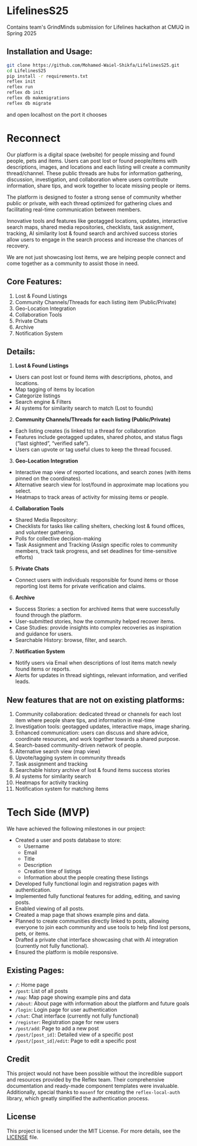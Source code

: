 # LifelinesS25
Contains team's GrindMinds submission for Lifelines hackathon at CMUQ in Spring 2025

## Installation and Usage:

```bash
git clone https://github.com/Mohamed-Waiel-Shikfa/LifelinesS25.git
cd LifelinesS25
pip install -r requirements.txt
reflex init
reflex run
reflex db init  
reflex db makemigrations
reflex db migrate
```

and open localhost on the port it chooses

# Reconnect

Our platform is a digital space (website) for people missing and found people, pets and items. Users can post lost or found people/items with descriptions, images, and locations and each listing will create a community thread/channel. These public threads are hubs for information gathering, discussion, investigation, and collaboration where users contribute information, share tips, and work together to locate missing people or items. 

The platform is designed to foster a strong sense of community whether public or private, with each thread optimized for gathering clues and facilitating real-time communication between members. 

Innovative tools and features like geotagged locations, updates, interactive search maps, shared media repositories, checklists, task assignment, tracking, AI similarity lost & found search and archived success stories allow users to engage in the search process and increase the chances of recovery. 

We are not just showcasing lost items, we are helping people connect and come together as a community to assist those in need.

		
## Core Features:
1. Lost & Found Listings 
2. Community Channels/Threads for each listing item (Public/Private)
3. Geo-Location Integration
4. Collaboration Tools
5. Private Chats
6. Archive
7. Notification System

## Details:
1. **Lost & Found Listings**
-  Users can post lost or found items with descriptions, photos, and locations.
- Map tagging of items by location
- Categorize listings
- Search engine & Filters
- AI systems for similarity search to match (Lost to founds)

2. **Community Channels/Threads for each listing (Public/Private)**
- Each listing creates (is linked to) a thread for collaboration
- Features include geotagged updates, shared photos, and status flags (“last sighted”, “verified safe”).
- Users can upvote or tag useful clues to keep the thread focused.

3. **Geo-Location Integration**
- Interactive map view of reported locations, and search zones (with items pinned on the coordinates). 
- Alternative search view for lost/found in approximate map locations you select.
- Heatmaps to track areas of activity for missing items or people.

4. **Collaboration Tools**
- Shared Media Repository: 
- Checklists for tasks like calling shelters, checking lost & found offices, and volunteer gathering.
- Polls for collective decision-making
- Task Assignment and Tracking (Assign specific roles to community members, track task progress, and set deadlines for time-sensitive efforts)

5. **Private Chats**
- Connect users with individuals responsible for found items or those reporting lost items for private verification and claims.

6. **Archive**
- Success Stories: a section for archived items that were successfully found through the platform.
- User-submitted stories, how the community helped recover items.
- Case Studies: provide insights into complex recoveries as inspiration and guidance for users.
- Searchable History: browse, filter, and search.

7. **Notification System**
- Notify users via Email when descriptions of lost items match newly found items or reports.
- Alerts for updates in thread sightings, relevant information, and verified leads.

## New features that are not on existing platforms:
1. Community collaboration: dedicated thread or channels for each lost item where people share tips, and information in real-time
2. Investigation tools: geotagged updates, interactive maps, image sharing.
3. Enhanced communication: users can discuss and share advice, coordinate resources, and work together towards a shared purpose.
4. Search-based community-driven network of people.
5. Alternative search view (map view)
6. Upvote/tagging system in community threads
7. Task assignment and tracking 
8. Searchable history archive of lost & found items success stories
9. AI systems for similarity search
10. Heatmaps for activity tracking
11. Notification system for matching items

# Tech Side (MVP)

We have achieved the following milestones in our project:

- Created a user and posts database to store:
  - Username
  - Email
  - Title
  - Description
  - Creation time of listings
  - Information about the people creating these listings
- Developed fully functional login and registration pages with authentication.
- Implemented fully functional features for adding, editing, and saving posts.
- Enabled viewing of all posts.
- Created a map page that shows example pins and data.
- Planned to create communities directly linked to posts, allowing everyone to join each community and use tools to help find lost persons, pets, or items.
- Drafted a private chat interface showcasing chat with AI integration (currently not fully functional).
- Ensured the platform is mobile responsive.

## Existing Pages:

- `/`: Home page
- `/post`: List of all posts
- `/map`: Map page showing example pins and data
- `/about`: About page with information about the platform and future goals
- `/login`: Login page for user authentication
- `/chat`: Chat interface (currently not fully functional)
- `/register`: Registration page for new users
- `/post/add`: Page to add a new post
- `/post/[post_id]`: Detailed view of a specific post
- `/post/[post_id]/edit`: Page to edit a specific post

## Credit

This project would not have been possible without the incredible support and resources provided by the Reflex team. Their comprehensive documentation and ready-made component templates were invaluable. Additionally, special thanks to `masenf` for creating the `reflex-local-auth` library, which greatly simplified the authentication process.

## License

This project is licensed under the MIT License. For more details, see the [LICENSE](https://github.com/Mohamed-Waiel-Shikfa/LifelinesS25/blob/main/LICENSE) file.

